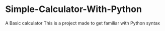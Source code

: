 # Simple-Calculator-With-Python
A Basic calculator 
This is a project made to get familiar with Python syntax
